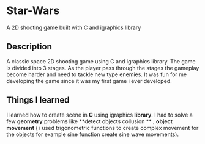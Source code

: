 # Star-Wars
A 2D shooting game built with C and igraphics library


## Description

A classic space 2D shooting game using C and igraphics library. The game is divided into 3 stages.
As the player pass through the stages the gameplay become harder and need to tackle new type enemies.
It was fun for me developing the game since it was my first game i ever developed.

## Things I learned

I learned how to create scene in **C** using igraphics **library**. I had to solve a few **geometry** problems like
**detect objects collusion ** , **object movement** ( i used trigonometric functions to create complex movement for the objects for
example sine function create sine wave movements). 

